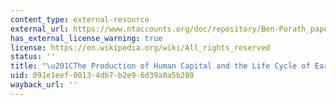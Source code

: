 ```yaml
---
content_type: external-resource
external_url: https://www.ntaccounts.org/doc/repository/Ben-Porath_paper.pdf
has_external_license_warning: true
license: https://en.wikipedia.org/wiki/All_rights_reserved
status: ''
title: "\u201CThe Production of Human Capital and the Life Cycle of Earnings.\" (PDF)"
uid: 091e1eef-0013-4db7-b2e9-6d39a0a5b280
wayback_url: ''
---
```

